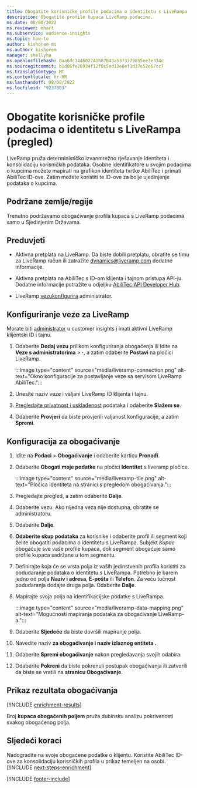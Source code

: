 ```yaml
---
title: Obogatite korisničke profile podacima o identitetu s LiveRampa (pregled)
description: Obogatite profile kupaca LiveRamp podacima.
ms.date: 08/08/2022
ms.reviewer: mhart
ms.subservice: audience-insights
ms.topic: how-to
author: kishorem-ms
ms.author: kishorem
manager: shellyha
ms.openlocfilehash: 0aa6dc144602741b87843a5373779855ee3e334c
ms.sourcegitcommit: b1d06fe26934f12f0c5ed13e8ef1d37e52e67cc7
ms.translationtype: MT
ms.contentlocale: hr-HR
ms.lasthandoff: 08/08/2022
ms.locfileid: "9237803"
---
```

# <a name="enrich-customer-profiles-with-identity-data-from-liveramp-preview"></a>Obogatite korisničke profile podacima o identitetu s LiveRampa (pregled)

LiveRamp pruža determinističko izvanmrežno rješavanje identiteta i konsolidaciju korisničkih podataka. Osobne identifikatore u svojim podacima o kupcima možete mapirati na grafikon identiteta tvrtke AbiliTec i primati AbiliTec ID-ove. Zatim možete koristiti te ID-ove za bolje ujedinjenje podataka o kupcima.

## <a name="supported-countriesregions"></a>Podržane zemlje/regije

Trenutno podržavamo obogaćivanje profila kupaca s LiveRamp podacima samo u Sjedinjenim Državama.

## <a name="prerequisites"></a>Preduvjeti

- Aktivna pretplata na LiveRamp. Da biste dobili pretplatu, obratite se timu za LiveRamp račun ili zatražite [dynamics@liveramp.com](mailto:dynamics@liveramp.com) dodatne informacije.

- Aktivna pretplata na AbiliTec s ID-om klijenta i tajnom pristupa API-ju. Dodatne informacije potražite u odjeljku [AbiliTec API Developer Hub](https://developers.liveramp.com/abilitec-api/).

- LiveRamp [vezu](connections.md)[konfigurira](#configure-the-connection-for-liveramp) administrator.

## <a name="configure-the-connection-for-liveramp"></a>Konfiguriranje veze za LiveRamp

Morate biti [administrator](permissions.md#admin) u customer insights i imati aktivni LiveRamp klijentski ID i tajnu.

1. Odaberite **Dodaj vezu** prilikom konfiguriranja obogaćenja ili Idite na **Veze s administratorima** > **·**, a zatim odaberite **Postavi** na pločici LiveRamp.

   :::image type="content" source="media/liveramp-connection.png" alt-text="Okno konfiguracije za postavljanje veze sa servisom LiveRamp AbiliTec.":::

1. Unesite naziv veze i valjani LiveRamp ID klijenta i tajnu.

1. [Pregledajte privatnost i usklađenost](connections.md#data-privacy-and-compliance) podataka i odaberite **Slažem se**.

1. Odaberite **Provjeri** da biste provjerili valjanost konfiguracije, a zatim **Spremi**.

## <a name="configure-the-enrichment"></a>Konfiguracija za obogaćivanje

1. Idite na **Podaci** > **Obogaćivanje** i odaberite karticu **Pronađi**.

1. Odaberite **Obogati moje podatke** na pločici **Identitet** s liveramp pločice.

   :::image type="content" source="media/liveramp-tile.png" alt-text="Pločica identiteta na stranici s pregledom obogaćivanja.":::

1. Pregledajte pregled, a zatim odaberite **Dalje**.

1. Odaberite vezu. Ako nijedna veza nije dostupna, obratite se administratoru.

1. Odaberite **Dalje**.

1. **Odaberite skup podataka** za korisnike i odaberite profil ili segment koji želite obogatiti podacima o identitetu s LiveRampa. Subjekt *Kupac* obogaćuje sve vaše profile kupaca, dok segment obogaćuje samo profile kupaca sadržane u tom segmentu.

1. Definirajte koja će se vrsta polja iz vaših jedinstvenih profila koristiti za podudaranje podataka o identitetu s LiveRampa. Potrebno je barem jedno od polja **Naziv i adresa**, **E-pošta** ili **Telefon**. Za veću točnost podudaranja dodajte druga polja. Odaberite **Dalje**.

1. Mapirajte svoja polja na identifikacijske podatke s LiveRampa.

   :::image type="content" source="media/liveramp-data-mapping.png" alt-text="Mogućnosti mapiranja podataka za obogaćivanje LiveRamp-a.":::

1. Odaberite **Sljedeće** da biste dovršili mapiranje polja.

1. Navedite naziv **za obogaćivanje i naziv izlaznog entiteta** **.**

1. Odaberite **Spremi obogaćivanje** nakon pregledavanja svojih odabira.

1. Odaberite **Pokreni** da biste pokrenuli postupak obogaćivanja ili zatvorili da biste se vratili na **stranicu Obogaćivanje**.

## <a name="view-enrichment-results"></a>Prikaz rezultata obogaćivanja

[!INCLUDE [enrichment-results](includes/enrichment-results.md)]

Broj **kupaca obogaćenih poljem** pruža dubinsku analizu pokrivenosti svakog obogaćenog polja.

## <a name="next-steps"></a>Sljedeći koraci

Nadogradite na svoje obogaćene podatke o klijentu. Koristite AbiliTec ID-ove za konsolidaciju korisničkih profila u prikaz temeljen na osobi.
[!INCLUDE [next-steps-enrichment](includes/next-steps-enrichment.md)]

[!INCLUDE [footer-include](includes/footer-banner.md)]
